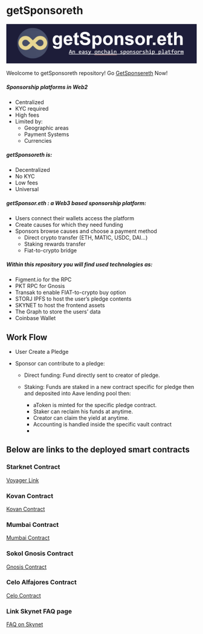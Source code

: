 # getSponsoreth

![getSponsorethlogo](./img/getSponsor.PNG)

Weolcome to getSponsoreth repository! Go [GetSponsereth](https://getsponsoreth.vercel.app/) Now!



##### Sponsorship platforms in Web2
- Centralized
- KYC required
- High fees
- Limited by:
  - Geographic areas
  - Payment Systems
  - Currencies

##### getSponsoreth is:
- Decentralized
- No KYC
- Low fees
- Universal

##### getSponsor.eth : a Web3 based sponsorship platform:
- Users connect their wallets access the platform
- Create causes for which they need funding
- Sponsors browse causes and choose a payment method
  - Direct crypto transfer (ETH, MATIC, USDC, DAI…)
  - Staking rewards transfer
  - Fiat-to-crypto bridge


##### Within this repository you will find used technologies as:
- Figment.io for the RPC
- PKT RPC for Gnosis
- Transak to enable FIAT-to-crypto buy option
- STORJ IPFS to host the user’s pledge contents
- SKYNET to host the frontend assets
- The Graph to store the users’ data
- Coinbase Wallet


## Work Flow
  - User Create a Pledge
  - Sponsor can contribute to a pledge:
  
    - Direct funding: Fund directly sent to creator of pledge.
    - Staking: Funds are staked in a new contract specific for pledge then and deposited into Aave lending pool then:
    
      - aToken is minted for the specific pledge contract.
      - Staker can reclaim his funds at anytime.
      - Creator can claim the yield at anytime.
      - Accounting is handled inside the specific vault contract
      - 
## Below are links to the deployed smart contracts

### Starknet Contract
[Voyager Link](https://goerli.voyager.online/contract/0x00dc504d0dd1c97c459d62bc486658cc46d1aa51493a466f62f8ae050ccd8e43#readContract)

### Kovan Contract
[Kovan Contract](https://kovan.etherscan.io/address/0xF58a11de9Ce9a32aA6dae1630C9b4d3810C6f12C#code)

### Mumbai Contract
[Mumbai Contract](https://mumbai.polygonscan.com/address/0x36DD9D9ecF2D8805FC5939188b26aC669202b2e1#code)

### Sokol Gnosis Contract
[Gnosis Contract](https://blockscout.com/poa/sokol/address/0xC9d405431baA5304F14EA4A721f2f625e19Bee79/transactions)

### Celo  Alfajores Contract
[Celo Contract](https://alfajores-blockscout.celo-testnet.org/address/0xC9d405431baA5304F14EA4A721f2f625e19Bee79/transactions)

### Link Skynet FAQ page 
[FAQ on Skynet](https://vg7av08comgek7drmdvnckfsrre9i3q4spm58sm8038ajn5kkp38gug.siasky.net/)

